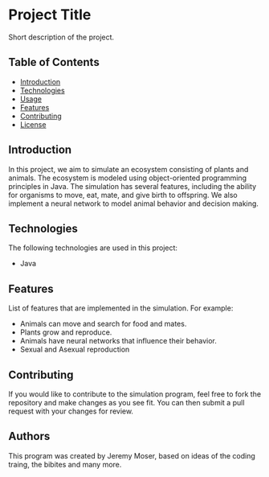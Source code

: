 # Project Title

Short description of the project.

## Table of Contents

- [Introduction](#introduction)
- [Technologies](#technologies)
- [Usage](#usage)
- [Features](#features)
- [Contributing](#contributing)
- [License](#license)

## Introduction

In this project, we aim to simulate an ecosystem consisting of plants and animals. The ecosystem is modeled using object-oriented programming principles in Java. The simulation has several features, including the ability for organisms to move, eat, mate, and give birth to offspring. We also implement a neural network to model animal behavior and decision making.

## Technologies

The following technologies are used in this project:

- Java

## Features

List of features that are implemented in the simulation. For example:

- Animals can move and search for food and mates.
- Plants grow and reproduce.
- Animals have neural networks that influence their behavior.
- Sexual and Asexual reproduction

## Contributing

If you would like to contribute to the simulation program, feel free to fork the repository and make changes as you see fit. 
You can then submit a pull request with your changes for review.

## Authors

This program was created by Jeremy Moser, based on ideas of the coding traing, the bibites and many more.
